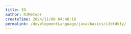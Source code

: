 ```yaml
---
title: IO
author: RJMeteor
createTime: 2024/11/08 04:46:18
permalink: /developmentLanguage/java/basics/i3dtdkfy/
---
```

